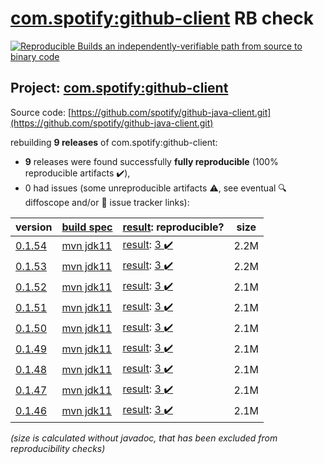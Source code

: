 [com.spotify:github-client](https://central.sonatype.com/artifact/com.spotify/github-client/0.1.54/versions) RB check
=======

[![Reproducible Builds](https://reproducible-builds.org/images/logos/rb.svg) an independently-verifiable path from source to binary code](https://reproducible-builds.org/)

## Project: [com.spotify:github-client](https://central.sonatype.com/artifact/com.spotify/github-client/0.1.54/versions)

Source code: [https://github.com/spotify/github-java-client.git](https://github.com/spotify/github-java-client.git)

rebuilding **9 releases** of com.spotify:github-client:
- **9** releases were found successfully **fully reproducible** (100% reproducible artifacts :heavy_check_mark:),
- 0 had issues (some unreproducible artifacts :warning:, see eventual :mag: diffoscope and/or :memo: issue tracker links):

| version | [build spec](/BUILDSPEC.md) | [result](https://reproducible-builds.org/docs/jvm/): reproducible? | size |
| -- | --------- | ------ | -- |
| [0.1.54](https://central.sonatype.com/artifact/com.spotify/github-client/0.1.54/pom) | [mvn jdk11](github-client-0.1.54.buildspec) | [result](github-client-0.1.54.buildinfo): [3 :heavy_check_mark: ](github-client-0.1.54.buildcompare) | 2.2M |
| [0.1.53](https://central.sonatype.com/artifact/com.spotify/github-client/0.1.53/pom) | [mvn jdk11](github-client-0.1.53.buildspec) | [result](github-client-0.1.53.buildinfo): [3 :heavy_check_mark: ](github-client-0.1.53.buildcompare) | 2.2M |
| [0.1.52](https://central.sonatype.com/artifact/com.spotify/github-client/0.1.52/pom) | [mvn jdk11](github-client-0.1.52.buildspec) | [result](github-client-0.1.52.buildinfo): [3 :heavy_check_mark: ](github-client-0.1.52.buildcompare) | 2.1M |
| [0.1.51](https://central.sonatype.com/artifact/com.spotify/github-client/0.1.51/pom) | [mvn jdk11](github-client-0.1.51.buildspec) | [result](github-client-0.1.51.buildinfo): [3 :heavy_check_mark: ](github-client-0.1.51.buildcompare) | 2.1M |
| [0.1.50](https://central.sonatype.com/artifact/com.spotify/github-client/0.1.50/pom) | [mvn jdk11](github-client-0.1.50.buildspec) | [result](github-client-0.1.50.buildinfo): [3 :heavy_check_mark: ](github-client-0.1.50.buildcompare) | 2.1M |
| [0.1.49](https://central.sonatype.com/artifact/com.spotify/github-client/0.1.49/pom) | [mvn jdk11](github-client-0.1.49.buildspec) | [result](github-client-0.1.49.buildinfo): [3 :heavy_check_mark: ](github-client-0.1.49.buildcompare) | 2.1M |
| [0.1.48](https://central.sonatype.com/artifact/com.spotify/github-client/0.1.48/pom) | [mvn jdk11](github-client-0.1.48.buildspec) | [result](github-client-0.1.48.buildinfo): [3 :heavy_check_mark: ](github-client-0.1.48.buildcompare) | 2.1M |
| [0.1.47](https://central.sonatype.com/artifact/com.spotify/github-client/0.1.47/pom) | [mvn jdk11](github-client-0.1.47.buildspec) | [result](github-client-0.1.47.buildinfo): [3 :heavy_check_mark: ](github-client-0.1.47.buildcompare) | 2.1M |
| [0.1.46](https://central.sonatype.com/artifact/com.spotify/github-client/0.1.46/pom) | [mvn jdk11](github-client-0.1.46.buildspec) | [result](github-client-0.1.46.buildinfo): [3 :heavy_check_mark: ](github-client-0.1.46.buildcompare) | 2.1M |

<i>(size is calculated without javadoc, that has been excluded from reproducibility checks)</i>
